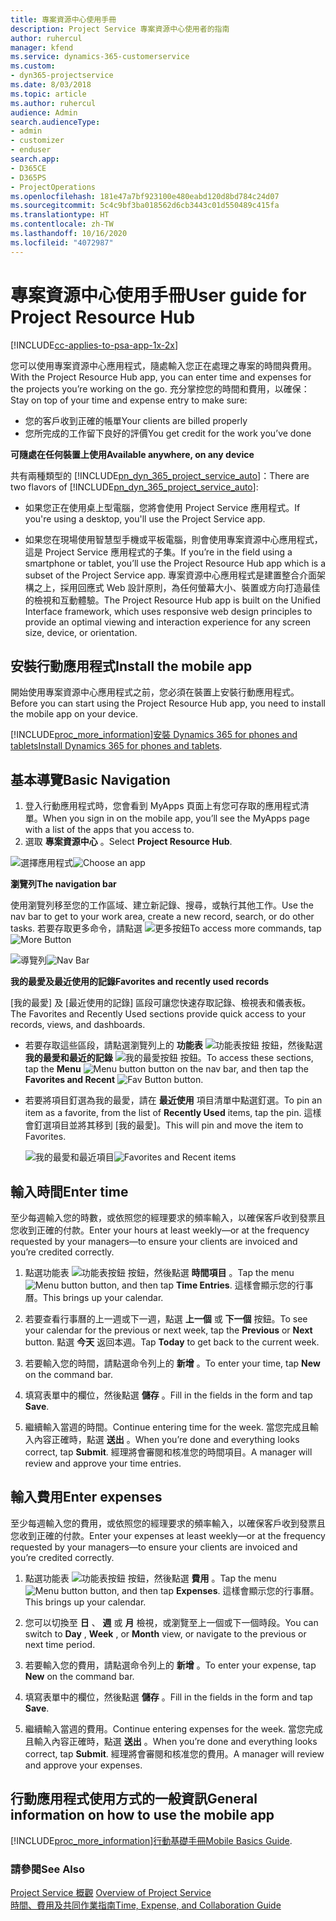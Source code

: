```yaml
---
title: 專案資源中心使用手冊
description: Project Service 專案資源中心使用者的指南
author: ruhercul
manager: kfend
ms.service: dynamics-365-customerservice
ms.custom:
- dyn365-projectservice
ms.date: 8/03/2018
ms.topic: article
ms.author: ruhercul
audience: Admin
search.audienceType:
- admin
- customizer
- enduser
search.app:
- D365CE
- D365PS
- ProjectOperations
ms.openlocfilehash: 181e47a7bf923100e480eabd120d8bd784c24d07
ms.sourcegitcommit: 5c4c9bf3ba018562d6cb3443c01d550489c415fa
ms.translationtype: HT
ms.contentlocale: zh-TW
ms.lasthandoff: 10/16/2020
ms.locfileid: "4072987"
---
```

# <a name="user-guide-for-project-resource-hub"></a><span data-ttu-id="eb289-103">專案資源中心使用手冊</span><span class="sxs-lookup"><span data-stu-id="eb289-103">User guide for Project Resource Hub</span></span>

[!INCLUDE[cc-applies-to-psa-app-1x-2x](../includes/cc-applies-to-psa-app-1x-2x.md)]

<span data-ttu-id="eb289-104">您可以使用專案資源中心應用程式，隨處輸入您正在處理之專案的時間與費用。</span><span class="sxs-lookup"><span data-stu-id="eb289-104">With the Project Resource Hub app, you can enter time and expenses for the projects you’re working on the go.</span></span> <span data-ttu-id="eb289-105">充分掌控您的時間和費用，以確保：</span><span class="sxs-lookup"><span data-stu-id="eb289-105">Stay on top of your time and expense entry to make sure:</span></span>

- <span data-ttu-id="eb289-106">您的客戶收到正確的帳單</span><span class="sxs-lookup"><span data-stu-id="eb289-106">Your clients are billed properly</span></span>
- <span data-ttu-id="eb289-107">您所完成的工作留下良好的評價</span><span class="sxs-lookup"><span data-stu-id="eb289-107">You get credit for the work you’ve done</span></span>

<span data-ttu-id="eb289-108">**可隨處在任何裝置上使用**</span><span class="sxs-lookup"><span data-stu-id="eb289-108">**Available anywhere, on any device**</span></span>

<span data-ttu-id="eb289-109">共有兩種類型的 [!INCLUDE[pn_dyn_365_project_service_auto](../includes/pn-dyn-365-project-service-auto.md)]：</span><span class="sxs-lookup"><span data-stu-id="eb289-109">There are two flavors of [!INCLUDE[pn_dyn_365_project_service_auto](../includes/pn-dyn-365-project-service-auto.md)]:</span></span> 

- <span data-ttu-id="eb289-110">如果您正在使用桌上型電腦，您將會使用 Project Service 應用程式。</span><span class="sxs-lookup"><span data-stu-id="eb289-110">If you're using a desktop, you'll use the Project Service app.</span></span> 

- <span data-ttu-id="eb289-111">如果您在現場使用智慧型手機或平板電腦，則會使用專案資源中心應用程式，這是 Project Service 應用程式的子集。</span><span class="sxs-lookup"><span data-stu-id="eb289-111">If you’re in the field using a smartphone or tablet, you’ll use the Project Resource Hub app which is a subset of the Project Service  app.</span></span> <span data-ttu-id="eb289-112">專案資源中心應用程式是建置整合介面架構之上，採用回應式 Web 設計原則，為任何螢幕大小、裝置或方向打造最佳的檢視和互動體驗。</span><span class="sxs-lookup"><span data-stu-id="eb289-112">The Project Resource Hub app is built on the Unified Interface framework, which uses responsive web design principles to provide an optimal viewing and interaction experience for any screen size, device, or orientation.</span></span> 


## <a name="install-the-mobile-app"></a><span data-ttu-id="eb289-113">安裝行動應用程式</span><span class="sxs-lookup"><span data-stu-id="eb289-113">Install the mobile app</span></span>
<span data-ttu-id="eb289-114">開始使用專案資源中心應用程式之前，您必須在裝置上安裝行動應用程式。</span><span class="sxs-lookup"><span data-stu-id="eb289-114">Before you can start using the Project Resource Hub app, you need to install the mobile app on your device.</span></span> 

[!INCLUDE[proc_more_information](../includes/proc-more-information.md)]<span data-ttu-id="eb289-115">[安裝 Dynamics 365 for phones and tablets](https://docs.microsoft.com/dynamics365/mobile-app/install-dynamics-365-for-phones-and-tablets)</span><span class="sxs-lookup"><span data-stu-id="eb289-115">[Install Dynamics 365 for phones and tablets](https://docs.microsoft.com/dynamics365/mobile-app/install-dynamics-365-for-phones-and-tablets).</span></span>

## <a name="basic-navigation"></a><span data-ttu-id="eb289-116">基本導覽</span><span class="sxs-lookup"><span data-stu-id="eb289-116">Basic Navigation</span></span>
1.  <span data-ttu-id="eb289-117">登入行動應用程式時，您會看到 MyApps 頁面上有您可存取的應用程式清單。</span><span class="sxs-lookup"><span data-stu-id="eb289-117">When you sign in on the mobile app, you’ll see the MyApps page with a list of the apps that you access to.</span></span> 
2.  <span data-ttu-id="eb289-118">選取 **專案資源中心** 。</span><span class="sxs-lookup"><span data-stu-id="eb289-118">Select **Project Resource Hub**.</span></span>

<span data-ttu-id="eb289-119">![選擇應用程式](media/chooseApp_1.png "選擇應用程式")</span><span class="sxs-lookup"><span data-stu-id="eb289-119">![Choose an app](media/chooseApp_1.png "Choose an app")</span></span>

<span data-ttu-id="eb289-120">**瀏覽列**</span><span class="sxs-lookup"><span data-stu-id="eb289-120">**The navigation bar**</span></span>

<span data-ttu-id="eb289-121">使用瀏覽列移至您的工作區域、建立新記錄、搜尋，或執行其他工作。</span><span class="sxs-lookup"><span data-stu-id="eb289-121">Use the nav bar to get to your work area, create a new record, search, or do other tasks.</span></span> <span data-ttu-id="eb289-122">若要存取更多命令，請點選 ![更多按鈕](media/MoreButton.png "更多按鈕")</span><span class="sxs-lookup"><span data-stu-id="eb289-122">To access more commands, tap ![More Button](media/MoreButton.png "More Button")</span></span>

<span data-ttu-id="eb289-123">![導覽列](media/NavBar_2.png "導覽列")</span><span class="sxs-lookup"><span data-stu-id="eb289-123">![Nav Bar](media/NavBar_2.png "Nav Bar")</span></span>

<span data-ttu-id="eb289-124">**我的最愛及最近使用的記錄**</span><span class="sxs-lookup"><span data-stu-id="eb289-124">**Favorites and recently used records**</span></span>

<span data-ttu-id="eb289-125">[我的最愛] 及 [最近使用的記錄] 區段可讓您快速存取記錄、檢視表和儀表板。</span><span class="sxs-lookup"><span data-stu-id="eb289-125">The Favorites and Recently Used sections provide quick access to your records, views, and dashboards.</span></span> 

- <span data-ttu-id="eb289-126">若要存取這些區段，請點選瀏覽列上的 **功能表** ![功能表按鈕](media/MenuButton.png "選單鍵") 按鈕，然後點選 **我的最愛和最近的記錄** ![我的最愛按鈕](media/FavButton.png "Fav 按鈕") 按鈕。</span><span class="sxs-lookup"><span data-stu-id="eb289-126">To access these sections, tap the **Menu** ![Menu button](media/MenuButton.png "Menu button") button on the nav bar, and then tap the **Favorites and Recent** ![Fav Button](media/FavButton.png "Fav Button") button.</span></span>

- <span data-ttu-id="eb289-127">若要將項目釘選為我的最愛，請在 **最近使用** 項目清單中點選釘選。</span><span class="sxs-lookup"><span data-stu-id="eb289-127">To pin an item as a favorite, from the list of **Recently Used** items, tap the pin.</span></span> <span data-ttu-id="eb289-128">這樣會釘選項目並將其移到 [我的最愛]。</span><span class="sxs-lookup"><span data-stu-id="eb289-128">This will pin and move the item to Favorites.</span></span>

  <span data-ttu-id="eb289-129">![我的最愛和最近項目](media/Favs_3.png "我的最愛和最近項目")</span><span class="sxs-lookup"><span data-stu-id="eb289-129">![Favorites and Recent items](media/Favs_3.png "Favorites and Recent items")</span></span>
 
## <a name="enter-time"></a><span data-ttu-id="eb289-130">輸入時間</span><span class="sxs-lookup"><span data-stu-id="eb289-130">Enter time</span></span>
<span data-ttu-id="eb289-131">至少每週輸入您的時數，或依照您的經理要求的頻率輸入，以確保客戶收到發票且您收到正確的付款。</span><span class="sxs-lookup"><span data-stu-id="eb289-131">Enter your hours at least weekly—or at the frequency requested by your managers—to ensure your clients are invoiced and you’re credited correctly.</span></span>

1. <span data-ttu-id="eb289-132">點選功能表 ![功能表按鈕](media/MenuButton.png "選單鍵") 按鈕，然後點選 **時間項目** 。</span><span class="sxs-lookup"><span data-stu-id="eb289-132">Tap the menu ![Menu button](media/MenuButton.png "Menu button") button, and then tap **Time Entries**.</span></span> <span data-ttu-id="eb289-133">這樣會顯示您的行事曆。</span><span class="sxs-lookup"><span data-stu-id="eb289-133">This brings up your calendar.</span></span>

2. <span data-ttu-id="eb289-134">若要查看行事曆的上一週或下一週，點選 **上一個** 或 **下一個** 按鈕。</span><span class="sxs-lookup"><span data-stu-id="eb289-134">To see your calendar for the previous or next week, tap the **Previous** or **Next** button.</span></span> <span data-ttu-id="eb289-135">點選 **今天** 返回本週。</span><span class="sxs-lookup"><span data-stu-id="eb289-135">Tap **Today** to get back to the current week.</span></span>

3. <span data-ttu-id="eb289-136">若要輸入您的時間，請點選命令列上的 **新增** 。</span><span class="sxs-lookup"><span data-stu-id="eb289-136">To enter your time, tap **New** on the command bar.</span></span> 

4. <span data-ttu-id="eb289-137">填寫表單中的欄位，然後點選 **儲存** 。</span><span class="sxs-lookup"><span data-stu-id="eb289-137">Fill in the fields in the form and tap **Save**.</span></span>

5. <span data-ttu-id="eb289-138">繼續輸入當週的時間。</span><span class="sxs-lookup"><span data-stu-id="eb289-138">Continue entering time for the week.</span></span> <span data-ttu-id="eb289-139">當您完成且輸入內容正確時，點選 **送出** 。</span><span class="sxs-lookup"><span data-stu-id="eb289-139">When you’re done and everything looks correct, tap **Submit**.</span></span> <span data-ttu-id="eb289-140">經理將會審閱和核准您的時間項目。</span><span class="sxs-lookup"><span data-stu-id="eb289-140">A manager will review and approve your time entries.</span></span>

## <a name="enter-expenses"></a><span data-ttu-id="eb289-141">輸入費用</span><span class="sxs-lookup"><span data-stu-id="eb289-141">Enter expenses</span></span> 
<span data-ttu-id="eb289-142">至少每週輸入您的費用，或依照您的經理要求的頻率輸入，以確保客戶收到發票且您收到正確的付款。</span><span class="sxs-lookup"><span data-stu-id="eb289-142">Enter your expenses at least weekly—or at the frequency requested by your managers—to ensure your clients are invoiced and you’re credited correctly.</span></span>

1. <span data-ttu-id="eb289-143">點選功能表 ![功能表按鈕](media/MenuButton.png "選單鍵") 按鈕，然後點選 **費用** 。</span><span class="sxs-lookup"><span data-stu-id="eb289-143">Tap the menu ![Menu button](media/MenuButton.png "Menu button") button, and then tap **Expenses**.</span></span> <span data-ttu-id="eb289-144">這樣會顯示您的行事曆。</span><span class="sxs-lookup"><span data-stu-id="eb289-144">This brings up your calendar.</span></span>

2. <span data-ttu-id="eb289-145">您可以切換至 **日** 、 **週** 或 **月** 檢視，或瀏覽至上一個或下一個時段。</span><span class="sxs-lookup"><span data-stu-id="eb289-145">You can switch to **Day** , **Week** , or **Month** view, or navigate to the previous or next time period.</span></span> 

3. <span data-ttu-id="eb289-146">若要輸入您的費用，請點選命令列上的 **新增** 。</span><span class="sxs-lookup"><span data-stu-id="eb289-146">To enter your expense, tap **New** on the command bar.</span></span> 

4. <span data-ttu-id="eb289-147">填寫表單中的欄位，然後點選 **儲存** 。</span><span class="sxs-lookup"><span data-stu-id="eb289-147">Fill in the fields in the form and tap **Save**.</span></span>

5. <span data-ttu-id="eb289-148">繼續輸入當週的費用。</span><span class="sxs-lookup"><span data-stu-id="eb289-148">Continue entering expenses for the week.</span></span> <span data-ttu-id="eb289-149">當您完成且輸入內容正確時，點選 **送出** 。</span><span class="sxs-lookup"><span data-stu-id="eb289-149">When you’re done and everything looks correct, tap **Submit**.</span></span> <span data-ttu-id="eb289-150">經理將會審閱和核准您的費用。</span><span class="sxs-lookup"><span data-stu-id="eb289-150">A manager will review and approve your expenses.</span></span>

## <a name="general-information-on-how-to-use-the-mobile-app"></a><span data-ttu-id="eb289-151">行動應用程式使用方式的一般資訊</span><span class="sxs-lookup"><span data-stu-id="eb289-151">General information on how to use the mobile app</span></span> 
[!INCLUDE[proc_more_information](../includes/proc-more-information.md)]<span data-ttu-id="eb289-152">[行動基礎手冊](https://docs.microsoft.com/dynamics365/mobile-app/dynamics-365-phones-tablets-users-guide)</span><span class="sxs-lookup"><span data-stu-id="eb289-152">[Mobile Basics Guide](https://docs.microsoft.com/dynamics365/mobile-app/dynamics-365-phones-tablets-users-guide).</span></span>

### <a name="see-also"></a><span data-ttu-id="eb289-153">請參閱</span><span class="sxs-lookup"><span data-stu-id="eb289-153">See Also</span></span>  
 <span data-ttu-id="eb289-154">[Project Service 概觀](../psa/overview.md) </span><span class="sxs-lookup"><span data-stu-id="eb289-154">[Overview of Project Service](../psa/overview.md) </span></span>  
 [<span data-ttu-id="eb289-155">時間、費用及共同作業指南</span><span class="sxs-lookup"><span data-stu-id="eb289-155">Time, Expense, and Collaboration Guide</span></span>](../psa/time-expense-collaboration-guide.md)   
 
